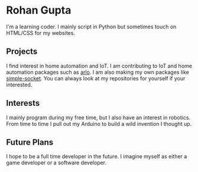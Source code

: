 # Rohan Gupta
I'm a learning coder. I mainly script in Python but sometimes touch on HTML/CSS for my websites.

## Projects
I find interest in home automation and IoT. I am contributing to IoT and home automation packages such as [arlo](). I am also making my own packages like [simple-socket](). You can always look at my repositories for yourself if your interested.

## Interests
I mainly program during my free time, but I also have an interest in robotics. From time to time I pull out my Arduino to build a wild invention I thought up.

## Future Plans
I hope to be a full time developer in the future. I imagine myself as either a game developer or a software developer.
